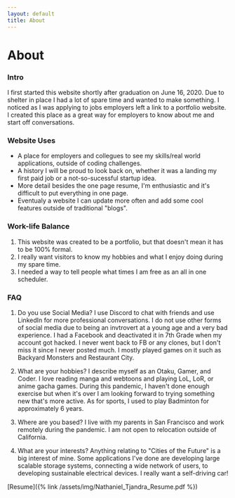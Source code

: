 ```yaml
---
layout: default
title: About
---
```

# About

### Intro
I first started this website shortly after graduation on June 16, 2020. 
Due to shelter in place I had a lot of spare time and wanted to make something.
I noticed as I was applying to jobs employers left a link to a portfolio website.
I created this place as a great way for employers to know about me and start off conversations.

### Website Uses
- A place for employers and collegues to see my skills/real world applications, outside of coding challenges.
- A history I will be proud to look back on, whether it was a landing my first paid job or a not-so-sucessful startup idea.
- More detail besides the one page resume, I'm enthusiastic and it's difficult to put everything in one page.
- Eventualy a website I can update more often and add some cool features outside of traditional "blogs".

### Work-life Balance
1. This website was created to be a portfolio, but that doesn't mean it has to be 100% formal.
2. I really want visitors to know my hobbies and what I enjoy doing during my spare time.
3. I needed a way to tell people what times I am free as an all in one scheduler.

### FAQ
1. Do you use Social Media?
    I use Discord to chat with friends and use LinkedIn for more professional conversations.
    I do not use other forms of social media due to being an invtrovert at a young age and a very bad experience.
    I had a Facebook and deactivated it in 7th Grade when my account got hacked. I never went back to FB or any clones, but I don't miss it since I never posted much. I mostly played games on it such as Backyard Monsters and Restaurant City.
    
2. What are your hobbies?
    I describe myself as an Otaku, Gamer, and Coder. 
    I love reading manga and webtoons and playing LoL, LoR, or anime gacha games.
    During this pandemic, I haven't done enough exercise but when it's over I am looking forward to trying something new that's more active.
    As for sports, I used to play Badminton for approximately 6 years.

3. Where are you based?
    I live with my parents in San Francisco and work remotely during the pandemic. I am not open to relocation outside of California.

4. What are your interests?
    Anything relating to "Cities of the Future" is a big interest of mine. 
    Some applications I've done are developing large scalable storage systems, connecting a wide network of users, to developing sustainable electrical devices. I really want a self-driving car!

[Resume]({% link /assets/img/Nathaniel_Tjandra_Resume.pdf %})